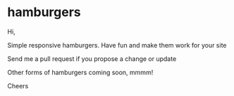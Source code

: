 # hamburgers

Hi, 

Simple responsive hamburgers. Have fun and make them work for your site

Send me a pull request if you propose a change or update

Other forms of hamburgers coming soon, mmmm!

Cheers


